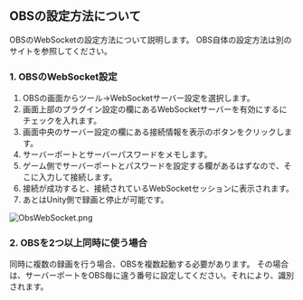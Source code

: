 ## OBSの設定方法について
OBSのWebSocketの設定方法について説明します。
OBS自体の設定方法は別のサイトを参照してください。

### 1. OBSのWebSocket設定
1. OBSの画面からツール→WebSocketサーバー設定を選択します。
2. 画面上部のプラグイン設定の欄にあるWebSocketサーバーを有効にするにチェックを入れます。
3. 画面中央のサーバー設定の欄にある接続情報を表示のボタンをクリックします。
4. サーバーポートとサーバーパスワードをメモします。
5. ゲーム側でサーバーポートとパスワードを設定する欄があるはずなので、そこに入力して接続します。
6. 接続が成功すると、接続されているWebSocketセッションに表示されます。
7. あとはUnity側で録画と停止が可能です。

![ObsWebSocket.png](Images/ObsWebSocket.png)

### 2. OBSを2つ以上同時に使う場合
同時に複数の録画を行う場合、OBSを複数起動する必要があります。
その場合は、サーバーポートをOBS毎に違う番号に設定してください。それにより、識別されます。

